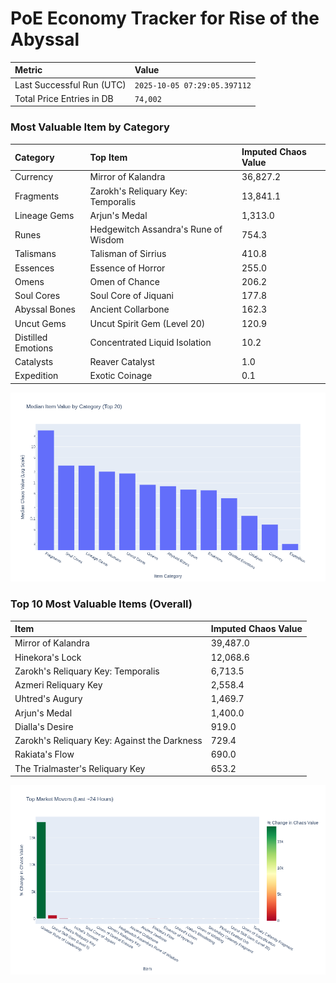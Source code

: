 # PoE Economy Tracker for Rise of the Abyssal

<!-- START_MAINTENANCE -->
| Metric | Value |
|:---|:---|
| Last Successful Run (UTC) | `2025-10-05 07:29:05.397112` |
| Total Price Entries in DB | `74,002` |

<!-- END_MAINTENANCE -->

<!-- START_DATAFRAME_DEBUG -->
<!-- END_DATAFRAME_DEBUG -->

<!-- START_CATEGORY_ANALYSIS -->
### Most Valuable Item by Category
| Category | Top Item | Imputed Chaos Value |
| :--- | :--- | :--- |
| Currency | Mirror of Kalandra | 36,827.2 |
| Fragments | Zarokh's Reliquary Key: Temporalis | 13,841.1 |
| Lineage Gems | Arjun's Medal | 1,313.0 |
| Runes | Hedgewitch Assandra's Rune of Wisdom | 754.3 |
| Talismans | Talisman of Sirrius | 410.8 |
| Essences | Essence of Horror | 255.0 |
| Omens | Omen of Chance | 206.2 |
| Soul Cores | Soul Core of Jiquani | 177.8 |
| Abyssal Bones | Ancient Collarbone | 162.3 |
| Uncut Gems | Uncut Spirit Gem (Level 20) | 120.9 |
| Distilled Emotions | Concentrated Liquid Isolation | 10.2 |
| Catalysts | Reaver Catalyst | 1.0 |
| Expedition | Exotic Coinage | 0.1 |


![Category Analysis Chart](charts/category_analysis.png)
<!-- END_ANALYSIS -->

<!-- START_ANALYSIS -->
### Top 10 Most Valuable Items (Overall)
| Item | Imputed Chaos Value |
| :--- | :--- |
| Mirror of Kalandra | 39,487.0 |
| Hinekora's Lock | 12,068.6 |
| Zarokh's Reliquary Key: Temporalis | 6,713.5 |
| Azmeri Reliquary Key | 2,558.4 |
| Uhtred's Augury | 1,469.7 |
| Arjun's Medal | 1,400.0 |
| Dialla's Desire | 919.0 |
| Zarokh's Reliquary Key: Against the Darkness | 729.4 |
| Rakiata's Flow | 690.0 |
| The Trialmaster's Reliquary Key | 653.2 |


![Market Movers Chart](charts/market_movers.png)
<!-- END_ANALYSIS -->
